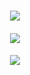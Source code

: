 <h1 align = "center"> <b>
  <img src = "https://readme-typing-svg.herokuapp.com?font=timesnewroman&size=25&color=FF1414&background=FF154E08&center=true&vCenter=true&height=70&lines=Hello+there+!!+I+am+Gokul+Sai+" >
</b></h1>
<h4 align =  "center">
  <img src = "https://readme-typing-svg.herokuapp.com?font=timesnewroman&color=000000&background=FF154E&center=true&vCenter=true&height=70&lines=Aspiring+fresher;Frontend+Developer" >
</h4> 
<h6 align = "center">
  <img src = "https://readme-typing-svg.herokuapp.com?font=timesnewroman&size=45&color=FF1414&background=FF154E08&center=true&vCenter=true&width=2000&height=75&lines=%E2%80%9CSimplicity+is+the+soul+of+efficiency.%E2%80%9D+%E2%80%93+Austin+Freeman;%E2%80%9CBefore+software+can+be+reusable+it+first+has+to+be+usable.%E2%80%9D+%E2%80%93+Ralph+Johnson;%22It's+never+too+late+to+code.%22+-+Gokul+Sai" >
  </h6>
  
